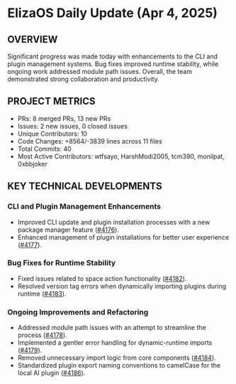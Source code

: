 # ElizaOS Daily Update (Apr 4, 2025)

## OVERVIEW 
Significant progress was made today with enhancements to the CLI and plugin management systems. Bug fixes improved runtime stability, while ongoing work addressed module path issues. Overall, the team demonstrated strong collaboration and productivity.

## PROJECT METRICS
- PRs: 8 merged PRs, 13 new PRs
- Issues: 2 new issues, 0 closed issues
- Unique Contributors: 10
- Code Changes: +8564/-3839 lines across 11 files
- Total Commits: 40
- Most Active Contributors: wtfsayo, HarshModi2005, tcm390, monilpat, 0xbbjoker

## KEY TECHNICAL DEVELOPMENTS

### CLI and Plugin Management Enhancements
- Improved CLI update and plugin installation processes with a new package manager feature ([#4176](https://github.com/elizaos/eliza/pull/4176)).
- Enhanced management of plugin installations for better user experience ([#4177](https://github.com/elizaos/eliza/pull/4177)).

### Bug Fixes for Runtime Stability
- Fixed issues related to space action functionality ([#4182](https://github.com/elizaos/eliza/pull/4182)).
- Resolved version tag errors when dynamically importing plugins during runtime ([#4183](https://github.com/elizaos/eliza/pull/4183)).

### Ongoing Improvements and Refactoring
- Addressed module path issues with an attempt to streamline the process ([#4178](https://github.com/elizaos/eliza/pull/4178)).
- Implemented a gentler error handling for dynamic-runtime imports ([#4179](https://github.com/elizaos/eliza/pull/4179)).
- Removed unnecessary import logic from core components ([#4184](https://github.com/elizaos/eliza/pull/4184)).
- Standardized plugin export naming conventions to camelCase for the local AI plugin ([#4186](https://github.com/elizaos/eliza/pull/4186)).